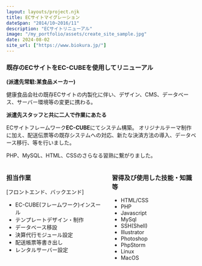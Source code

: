 ```yaml
---
layout: layouts/project.njk
title: ECサイトマイグレーション
dateSpan: "2014/10~2016/11"
description: "ECサイトリニューアル"
image: "/my_portfolio/assets/create_site_sample.jpg"
date: 2024-08-02
site_url: ["https://www.biokura.jp/"]
---
```


### 既存のECサイトをEC-CUBEを使用してリニューアル
**(派遣先常駐:某食品メーカー)**

健康食品会社の既存ECサイトの内製化に伴い、デザイン、CMS、データベース、サーバー環境等の変更に携わる。

**派遣先スタッフと共に二人で作業にあたる** 

ECサイトフレームワーク**EC-CUBE**にてシステム構築。
オリジナルテーマ制作に加え、配送伝票等の既存システムへの対応、新たな決済方法の導入、データベース移行、等を行いました。

PHP、MySQL、HTML、CSSのさらなる習熟に繋がりました。

<div class="columns">
<div class="column">

### 担当作業

[フロントエンド、バックエンド]

- EC-CUBE(フレームワーク)インスール
- テンプレートデザイン・制作
- データベース移設
- 決算代行モジュール設定
- 配送帳票等書き出し
- レンタルサーバー設定

</div>
<div class="column">

### 習得及び使用した技能・知識等

- HTML/CSS
- PHP
- Javascript
- MySql
- SSH(Shell)
- Illustrator
- Photoshop
- PhpStorm
- Linux
- MacOS

</div>
</div>
